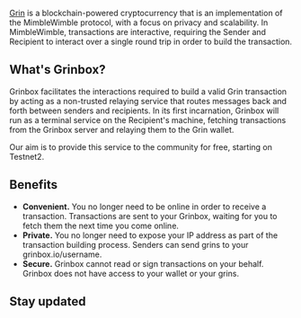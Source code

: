[Grin](https://grin-tech.org) is a blockchain-powered cryptocurrency that is an implementation of the MimbleWimble protocol, with a focus on privacy and scalability. In MimbleWimble, transactions are interactive, requiring the Sender and Recipient to interact over a single round trip in order to build the transaction.

## What's Grinbox?
Grinbox facilitates the interactions required to build a valid Grin transaction by acting as a non-trusted relaying service that routes messages back and forth between senders and recipients. In its first incarnation, Grinbox will run as a terminal service on the Recipient's machine, fetching transactions from the Grinbox server and relaying them to the Grin wallet.

Our aim is to provide this service to the community for free, starting on Testnet2.

## Benefits
- **Convenient.** You no longer need to be online in order to receive a transaction. Transactions are sent to your Grinbox, waiting for you to fetch them the next time you come online.
- **Private.** You no longer need to expose your IP address as part of the transaction building process. Senders can send grins to your grinbox.io/username. 
- **Secure.** Grinbox cannot read or sign transactions on your behalf. Grinbox does not have access to your wallet or your grins. 

## Stay updated
